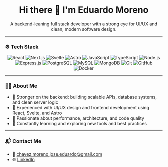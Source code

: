<h1 align="center">Hi there 👋 I'm Eduardo Moreno</h1>

<p align="center">A backend-leaning full stack developer with a strong eye for UI/UX and clean, modern software design.</p>

---

### ⚙️ Tech Stack

<p align="center">
  <!-- Frontend -->
  <img src="https://img.shields.io/badge/React-20232A?style=for-the-badge&logo=react&logoColor=61DAFB" alt="React" />
  <img src="https://img.shields.io/badge/-Next_JS-black?style=for-the-badge&logoColor=white&logo=nextdotjs&color=000000"  alt="Next.js"/>
  <img src="https://img.shields.io/badge/Svelte-FF3E00?style=for-the-badge&logo=svelte&logoColor=white" alt="Svelte" />
  <img src="https://img.shields.io/badge/Astro-320a78?style=for-the-badge&logo=astro&logoColor=white" alt="Astro" />
  <img src="https://img.shields.io/badge/JavaScript-000000?style=for-the-badge&logo=javascript&logoColor=F7DF1E" alt="JavaScript" />
  <img src="https://img.shields.io/badge/TypeScript-3178C6?style=for-the-badge&logo=typescript&logoColor=white" alt="TypeScript" />
  
  <!-- Backend -->
  <img src="https://img.shields.io/badge/Node.js-339933?style=for-the-badge&logo=nodedotjs&logoColor=white" alt="Node.js" />
  <img src="https://img.shields.io/badge/Express.js-000000?style=for-the-badge&logo=express&logoColor=white" alt="Express.js" />
  
  <!-- Databases -->
  <img src="https://img.shields.io/badge/PostgreSQL-4169E1?style=for-the-badge&logo=postgresql&logoColor=white" alt="PostgreSQL" />
  <img src="https://img.shields.io/badge/MySQL-4479A1?style=for-the-badge&logo=mysql&logoColor=white" alt="MySQL" />
  <img src="https://img.shields.io/badge/MongoDB-47A248?style=for-the-badge&logo=mongodb&logoColor=white" alt="MongoDB" />
  
  <!-- Tools -->
  <img src="https://img.shields.io/badge/Git-F05032?style=for-the-badge&logo=git&logoColor=white" alt="Git" />
  <img src="https://img.shields.io/badge/GitHub-181717?style=for-the-badge&logo=github&logoColor=white" alt="GitHub" />
  <img src="https://img.shields.io/badge/Docker-2496ED?style=for-the-badge&logo=docker&logoColor=white" alt="Docker" />
</p>

---

### 👨‍💻 About Me

- 🧠 Stronger on the backend: building scalable APIs, database systems, and clean server logic  
- 🎨 Experienced with UI/UX design and frontend development using React, Svelte, and Astro  
- 🚀 Passionate about performance, architecture, and code quality  
- 🌱 Constantly learning and exploring new tools and best practices  
<!-- -  🌎 Based in Mexico  --> 

---

### 📬 Contact Me

- 📧 chavez.moreno.jose.eduardo@gmail.com
- 🌐 [LinkedIn](https://www.linkedin.com/in/eduardochm)
